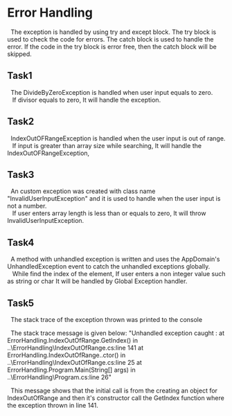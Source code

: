 # Error Handling
&nbsp;&nbsp;The exception is handled by using try and except block. The try block is used to check the code for errors. The catch block is used to handle the error. If the code in the try block is error free, then the catch block will be skipped.
## Task1

&nbsp;&nbsp;The DivideByZeroException is handled when user input equals to zero.
<br>&nbsp;&nbsp; If divisor equals to zero, It will handle the exception.

## Task2

&nbsp;&nbsp;IndexOutOFRangeException is handled when the user input is out of range.
<br>&nbsp;&nbsp; If input is greater than array size while searching, It will handle the IndexOutOFRangeException,

## Task3

&nbsp;&nbsp;An custom exception was created with class name "InvalidUserInputException" and it is used to handle when the user input is not a number.
<br>&nbsp;&nbsp; If user enters array length is less than or equals to zero, It will throw InvalidUserInputException.

## Task4

&nbsp;&nbsp;A method with unhandled exception is written and uses the AppDomain's UnhandledException event to catch the unhandled exceptions globally.
<br>&nbsp;&nbsp; While find the index of the element, If user enters a non integer value such as string or char It will be handled by Global Exception handler.

## Task5

&nbsp;&nbsp;The stack trace of the exception thrown was printed to the console

&nbsp;&nbsp;The stack trace message is given below:
"Unhandled exception caught : at ErrorHandling.IndexOutOfRange.GetIndex() in ..\ErrorHandling\IndexOutOfRange.cs:line 141
at ErrorHandling.IndexOutOfRange..ctor() in ..\ErrorHandling\IndexOutOfRange.cs:line 25
at ErrorHandling.Program.Main(String[] args) in ..\ErrorHandling\Program.cs:line 26"

&nbsp;&nbsp;This message shows that the initial call is from the creating an object for IndexOutOfRange and then it's constructor call the GetIndex function where the exception thrown in line 141.
